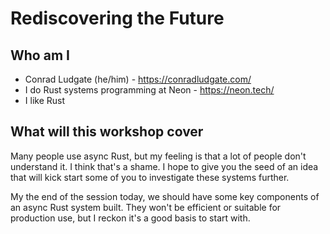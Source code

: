# Rediscovering the Future

## Who am I

* Conrad Ludgate (he/him) - <https://conradludgate.com/>
* I do Rust systems programming at Neon - <https://neon.tech/>
* I like Rust

## What will this workshop cover

Many people use async Rust, but my feeling is that a lot of people don't understand it.
I think that's a shame. I hope to give you the seed of an idea that will kick start some of you
to investigate these systems further.

My the end of the session today, we should have some key components of an async Rust system built.
They won't be efficient or suitable for production use, but I reckon it's a good basis to start with.
